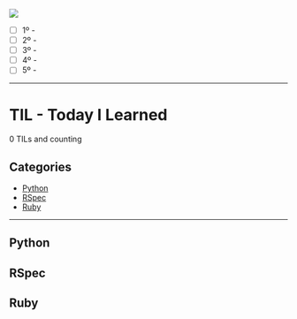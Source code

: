 ![](https://sotodayilearned.com/wp-content/uploads/2017/02/So-Today-I-Learned-Logo.png)

<!--- <img src="https://images.squarespace-cdn.com/content/5005d21ac4aa55eb76ab5f3b/1392063391038-911PJD537TM02WJYQYUO/5thingsBARsmaller.png?format=750w&content-type=image%2Fpng" width="1200"> --->

- [ ] 1º - 
- [ ] 2º - 
- [ ] 3º - 
- [ ] 4º - 
- [ ] 5º - 

---

# TIL - Today I Learned

0 TILs and counting

## Categories

* [Python](#python)
* [RSpec](#rspec)
* [Ruby](#ruby)

---

## Python

## RSpec

## Ruby

